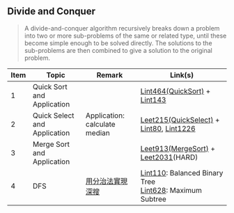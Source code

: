 ## Divide and Conquer

> A divide-and-conquer algorithm recursively breaks down a problem into two or more sub-problems of the same or related type, until these become simple enough to be solved directly. The solutions to the sub-problems are then combined to give a solution to the original problem.

| Item | Topic | Remark | Link(s) |
|  ----  |  ----  | ----  | ----  |
| 1 | Quick Sort and Application |  | [Lint464(QuickSort)](https://github.com/chkao831/Algo_learning_notes/blob/main/DnC/LintCode_464_Sort-Integers-II_QuickSort.md) + [Lint143](https://github.com/chkao831/Algo_learning_notes/blob/main/DnC/LintCode_143_Sort-Colors-II.md) |
| 2 | Quick Select and Application | Application: calculate median | [Leet215(QuickSelect)](https://github.com/chkao831/Algo_learning_notes/blob/main/DnC/LeetCode_215_Kth-Largest-Element-in-an-Array_QuickSelect.md) + [Lint80](https://github.com/chkao831/Algo_learning_notes/blob/main/DnC/LintCode_80_Median.md), [Lint1226](https://github.com/chkao831/Algo_learning_notes/blob/main/DnC/LintCode_1226_Minimum-Moves-to-Equal-Array-Elements-II.md) |
| 3 | Merge Sort and Application |  | [Leet913(MergeSort)](https://github.com/chkao831/Algo_learning_notes/blob/main/DnC/LeetCode_913_Sort-an-Array.md) + [Leet2031](https://github.com/chkao831/Algo_learning_notes/blob/main/DnC/LeetCode_2031_Count-Subarrays-With-More-Ones-Than-Zeros.md)(HARD) |
| 4 | DFS | [用分治法實現深搜](https://github.com/chkao831/Algo_learning_notes/tree/main/DFS#divide-and-conquer-分治) | [Lint110](https://github.com/chkao831/Algo_learning_notes/blob/main/DFS/LeetCode_110_Balanced-Binary-Tree.md): Balanced Binary Tree<br/> [Lint628](https://github.com/chkao831/Algo_learning_notes/blob/main/DFS/LintCode_628_Maximum-Subtree.md): Maximum Subtree |

